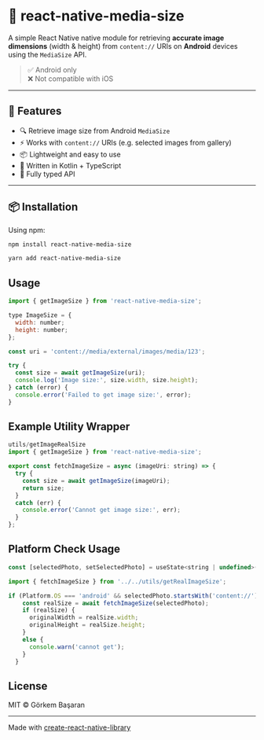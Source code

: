 # 📸 react-native-media-size

A simple React Native native module for retrieving **accurate image dimensions** (width & height) from `content://` URIs on **Android** devices using the `MediaSize` API.

> ✅ Android only  
> ❌ Not compatible with iOS

---

## 🚀 Features

- 🔍 Retrieve image size from Android `MediaSize`
- ⚡ Works with `content://` URIs (e.g. selected images from gallery)
- 📦 Lightweight and easy to use
- 🔧 Written in Kotlin + TypeScript
- 💬 Fully typed API

---

## 📦 Installation

Using npm:

```sh
npm install react-native-media-size
```
```sh
yarn add react-native-media-size
```
## Usage


```js
import { getImageSize } from 'react-native-media-size';

type ImageSize = {
  width: number;
  height: number;
};

const uri = 'content://media/external/images/media/123';

try {
  const size = await getImageSize(uri);
  console.log('Image size:', size.width, size.height);
} catch (error) {
  console.error('Failed to get image size:', error);
}
```
## Example Utility Wrapper


```js
utils/getImageRealSize
import { getImageSize } from 'react-native-media-size';

export const fetchImageSize = async (imageUri: string) => {
  try {
    const size = await getImageSize(imageUri);
    return size;
  } 
  catch (err) {
    console.error('Cannot get image size:', err);
  }
};
```
## Platform Check Usage

```js
const [selectedPhoto, setSelectedPhoto] = useState<string | undefined>(undefined);

import { fetchImageSize } from '../../utils/getRealImageSize';

if (Platform.OS === 'android' && selectedPhoto.startsWith('content://')) {
    const realSize = await fetchImageSize(selectedPhoto);
    if (realSize) {
      originalWidth = realSize.width;
      originalHeight = realSize.height;
    } 
    else {
      console.warn('cannot get');
    }
  }
```


## License

MIT © Görkem Başaran

---

Made with [create-react-native-library](https://github.com/callstack/react-native-builder-bob)
